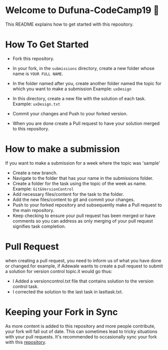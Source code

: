  # Welcome to Dufuna-CodeCamp19 🚩
 
 This README explains how to get started with this repository.
 
# How To Get Started

- Fork this repository.
 
- In your fork, in the `submissions` directory, create a new folder whose name is `YOUR FULL NAME`.

- In the folder named after you, create another folder named the topic for which you want to make a submission Example: `uxDesign`

- In this directory, create a new file with the solution of each task. Example: `uxDesign.txt`

- Commit your changes and Push to your forked version.

- When you are done create a Pull request to have your solution merged to this repository.

# How to make a submission
If you want to make a submission for a week where the topic was 'sample'
- Create a new branch.
- Navigate to the folder that has your name in the submissions folder.
- Create a folder for the task using the topic of the week as name. Example: `Git&VersionControl`
- Add necessary files/content for the task to the folder.
- Add the new files/content to git and commit your changes.
- Push to your forked repository and subsequently make a Pull request to the main repository.
- Keep checking to ensure your pull request has been merged or have comments so you can address as only merging of your pull request signifies task completion.
 
 # Pull Request
 
 when creating a pull request, you need to inform us of what you have done or changed.for example, if Adewale wants to create a pull request to submit a solution for version control topic.it would go thus:
-  I Added a versioncontrol.txt file that contains solution to the version control task.
-  I corrected the solution to the last task in lasttask.txt.


 # Keeping your Fork in Sync
 
 As more content is added to this repository and more people contribute, your fork will fall out of date. This can sometimes lead to tricky situations with your pull requests. It's recommended to occasionally sync your fork with this [repository](https://help.github.com/articles/syncing-a-fork/).
